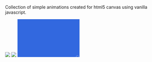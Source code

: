 Collection of simple animations created for html5 canvas using vanilla javascript. 

<img src="gifs/chaos.gif" width="40%">


<img src="gifs/net.gif" width="40%">


<img src="gifs/slapstick.gif" width="40%">
